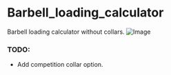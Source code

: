 # Barbell_loading_calculator

Barbell loading calculator without collars.
![Image](https://i.imgur.com/d0bTGa6.png)

### TODO:
- Add competition collar option.
